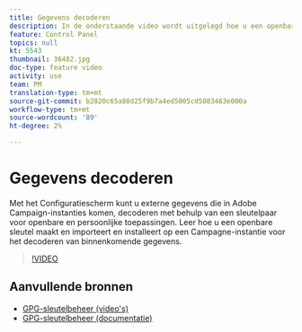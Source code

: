 ```yaml
---
title: Gegevens decoderen
description: In de onderstaande video wordt uitgelegd hoe u een openbare sleutel maakt en deze kunt importeren en installeren op een Campagne-instantie voor het decoderen van gegevens.
feature: Control Panel
topics: null
kt: 5543
thumbnail: 36482.jpg
doc-type: feature video
activity: use
team: PM
translation-type: tm+mt
source-git-commit: b2820c65a88d25f9b7a4ed5005cd5083463e000a
workflow-type: tm+mt
source-wordcount: '89'
ht-degree: 2%

---
```



# Gegevens decoderen

Met het Configuratiescherm kunt u externe gegevens die in Adobe Campaign-instanties komen, decoderen met behulp van een sleutelpaar voor openbare en persoonlijke toepassingen.
Leer hoe u een openbare sleutel maakt en importeert en installeert op een Campagne-instantie voor het decoderen van binnenkomende gegevens.

>[!VIDEO](https://video.tv.adobe.com/v/36482?quality=12)

## Aanvullende bronnen

* [GPG-sleutelbeheer (video&#39;s)](./gpg-key-management-overview.md)
* [GPG-sleutelbeheer (documentatie)](https://docs.adobe.com/content/help/en/control-panel/using/instances-settings/gpg-keys-management.html)
